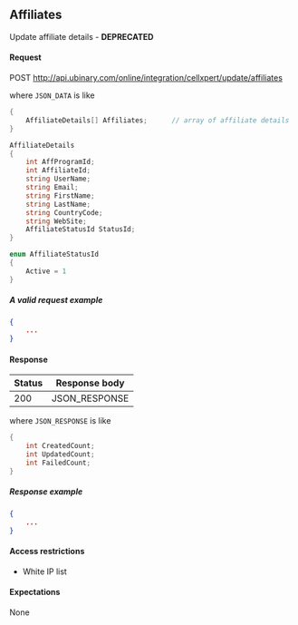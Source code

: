 ﻿## Affiliates

Update affiliate details - **DEPRECATED**

#### Request

POST http://api.ubinary.com/online/integration/cellxpert/update/affiliates


where `JSON_DATA` is like

```C#
{
    AffiliateDetails[] Affiliates;      // array of affiliate details
}

AffiliateDetails
{
    int AffProgramId;
    int AffiliateId;
    string UserName;
    string Email;
    string FirstName;
    string LastName;
    string CountryCode;
    string WebSite;
    AffiliateStatusId StatusId;
}

enum AffiliateStatusId
{
    Active = 1
}
```

##### A valid request example

```json
{
    ...
}
```


#### Response

Status | Response body
-------|--------------
200    | JSON_RESPONSE

where `JSON_RESPONSE` is like

```C#
{
    int CreatedCount;
    int UpdatedCount;
    int FailedCount;
}
```

##### Response example

```json
{
    ...
}
```


#### Access restrictions

- White IP list


#### Expectations

None
